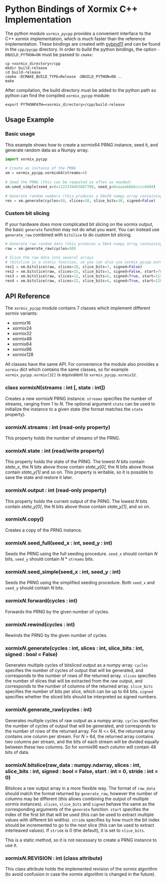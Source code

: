 Python Bindings of Xormix C++ Implementation
============================================

The python module `xormix_pycpp` provides a convenient interface to the C++ xormix implementation, which is much faster than the reference implementation. These bindings are created with [pybind11](https://github.com/pybind/pybind11) and can be found in the `cpp/pycpp` directory. In order to build the python bindings, the option `-DBUILD_PYTHON=ON` must be passed to `cmake`:

```
cp <xormix_directory>/cpp
mkdir build-release
cd build-release
cmake -DCMAKE_BUILD_TYPE=Release -DBUILD_PYTHON=ON ..
make
```

After compilation, the build directory must be added to the python path so python can find the compiled `xormix_pycpp` module:

```
export PYTHONPATH=<xormix_directory>/cpp/build-release
```

Usage Example
-------------

### Basic usage

This example shows how to create a xormix64 PRNG instance, seed it, and generate random data as a Numpy array.

```python
import xormix_pycpp
 
# Create an instance of the PRNG
xm = xormix_pycpp.xormix64(streams=4)
 
# Seed the PRNG (this can be repeated as often as needed)
xm.seed_simple(seed_x=0x1122334455667788, seed_y=0xaaaabbbbccccdddd)
 
# Generate random numbers (this produces a 50x20 numpy array containing 10-bit numbers)
res = xm.generate(cycles=50, slices=20, slice_bits=10, signed=False)
```

### Custom bit slicing

If your hardware does more complicated bit slicing on the xormix output, the basic `generate` function may not do what you want. You can instead use `generate_raw` combined with `bitslice` to do custom bit slicing.

```python
# Generate raw random data (this produces a 50x4 numpy array containing 64-bit numbers)
raw = xm.generate_raw(cycles=50)
 
# Slice the raw data into several arrays
# (bitslice is a static function, so you can also use xormix_pycpp.xormix64.bitslice instead)
res1 = xm.bitslice(raw, slices=10, slice_bits=7, signed=False)
res2 = xm.bitslice(raw, slices=15, slice_bits=3, signed=False, start=70)
res3 = xm.bitslice(raw, slices=12, slice_bits=5, signed=True, start=115, stride=9)
res4 = xm.bitslice(raw, slices=12, slice_bits=4, signed=True, start=120, stride=9)
```

API Reference
-------------

The `xormix_pycpp` module contains 7 classes which implement different xormix variants:

- xormix16
- xormix24
- xormix32
- xormix48
- xormix64
- xormix96
- xormix128

All classes have the same API. For convenience the module also provides a `xormix` dict which contains the same classes, so for example `xormix_pycpp.xormix[32]` is equivalent to `xormix_pycpp.xormix32`.

### class xormix*N*(streams : int [, state : int])

Creates a new xormix*N* PRNG instance. `streams` specifies the number of streams, ranging from 1 to *N*. The optional argument `state` can be used to initialize the instance to a given state (the format matches the `state` property).

### xormix*N*.streams : int (read-only property)

This property holds the number of streams of the PRNG.

### xormix*N*.state : int (read/write property)

This property holds the state of the PRNG. The lowest *N* bits contain *state_x*, the *N* bits above those contain *state_y[0]*, the *N* bits above those contain *state_y[1]* and so on. This property is writable, so it is possible to save the state and restore it later.

### xormix*N*.output : int (read-only property)

This property holds the current output of the PRNG. The lowest *N* bits contain *state_y[0]*, the *N* bits above those contain *state_y[1]*, and so on.

### xormix*N*.copy()

Creates a copy of the PRNG instance.

### xormix*N*.seed_full(seed_x : int, seed_y : int)

Seeds the PRNG using the full seeding procedure. `seed_x` should contain *N* bits, `seed_y` should contain *N* * `streams` bits.

### xormix*N*.seed_simple(seed_x : int, seed_y : int)

Seeds the PRNG using the simplified seeding procedure. Both `seed_x` and `seed_y` should contain *N* bits.

### xormix*N*.forward(cycles : int)

Forwards the PRNG by the given number of cycles.

### xormix*N*.rewind(cycles : int)

Rewinds the PRNG by the given number of cycles.

### xormix*N*.generate(cycles : int, slices : int, slice_bits : int, signed : bool = False)

Generates multiple cycles of bitsliced output as a numpy array. `cycles` specifies the number of cycles of output that will be generated, and corresponds to the number of rows of the returned array. `slices` specifies the number of slices that will be extracted from the raw output, and corresponds to the number of columns of the returned array. `slice_bits` specifies the number of bits per slice, which can be up to 64 bits. `signed` specifies whether the sliced bits should be interpreted as signed numbers.

### xormix*N*.generate_raw(cycles : int)

Generates multiple cycles of raw output as a numpy array. `cycles` specifies the number of cycles of output that will be generated, and corresponds to the number of rows of the returned array. For *N* <= 64, the returned array contains one column per stream. For *N* > 64, the returned array contains two columns per stream, and the bits of each stream will be divided equally between these two columns. So for xormix96 each column will contain 48 bits of data.

### xormix*N*.bitslice(raw_data : numpy.ndarray, slices : int, slice_bits : int, signed : bool = False, start : int = 0, stride : int = 0)

Bitslices a raw output array in a more flexible way. The format of `raw_data` should match the format returned by `generate_raw`, however the number of columns may be different (this allows combining the output of multiple xormix instances). `slices`, `slice_bits` and `signed` behave the same as the corresponding arguments of the `generate` function. `start` specifies the index of the first bit that will be used (this can be used to extract multiple values with different bit widths). `stride` specifies by how much the bit index should be incremented to go to the next slice (this can be used to extract interleaved values). If `stride` is 0 (the default), it is set to `slice_bits`.

This is a static method, so it is not necessary to create a PRNG instance to use it.

### xormix*N*.REVISION : int (class attribute)

This class attribute holds the implemented revision of the xormix algorithm (to avoid confusion in case the xormix algorithm is changed in the future).
